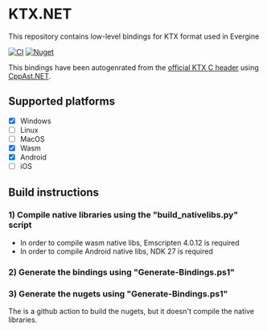 # KTX.NET
This repository contains low-level bindings for KTX format used in Evergine

[![CI](https://github.com/EvergineTeam/KTX.NET/actions/workflows/build-nugets.yml/badge.svg)](https://github.com/EvergineTeam/KTX.NET/actions/workflows/build-nugets.yml)
[![Nuget](https://img.shields.io/nuget/v/Evergine.Bindings.KTX?logo=nuget)](https://www.nuget.org/packages/Evergine.Bindings.KTX)

This bindings have been autogenrated from the [official KTX C header](https://github.com/KhronosGroup/KTX-Software/blob/main/include/ktx.h) using [CppAst.NET](https://github.com/xoofx/CppAst.NET).

## Supported platforms
- [x] Windows
- [ ] Linux
- [ ] MacOS
- [x] Wasm
- [x] Android
- [ ] iOS

## Build instructions

### 1) Compile native libraries using the "build_nativelibs.py" script

- In order to compile wasm native libs, Emscripten 4.0.12 is required
- In order to compile Android native libs, NDK 27 is required

### 2) Generate the bindings using "Generate-Bindings.ps1"

### 3) Generate the nugets using "Generate-Bindings.ps1"

The is a github action to build the nugets, but it doesn't compile the native libraries.